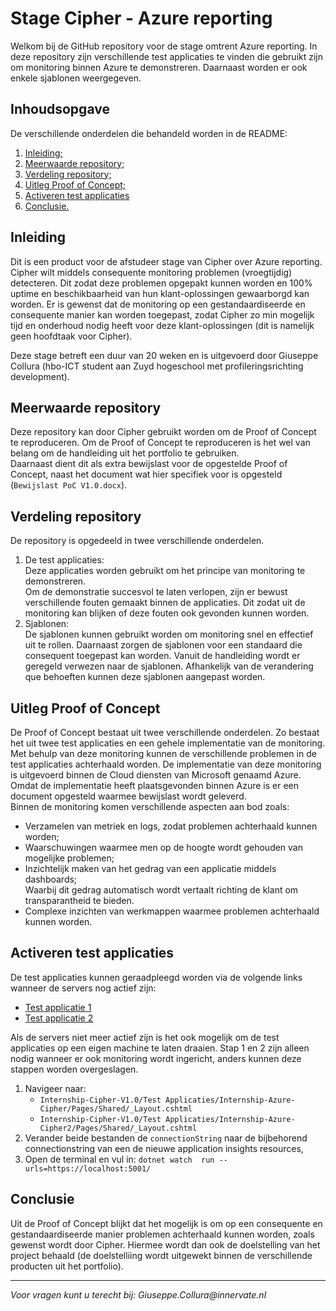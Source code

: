 # Stage Cipher - Azure reporting
Welkom bij de GitHub repository voor de stage omtrent Azure reporting. In deze repository zijn verschillende test applicaties te vinden die gebruikt zijn om monitoring binnen Azure te demonstreren. Daarnaast worden er ook enkele sjablonen weergegeven.

## Inhoudsopgave
De verschillende onderdelen die behandeld worden in de README:   
1. [Inleiding;](#inleiding)
2. [Meerwaarde repository;](#meerwaarde-repository)
3. [Verdeling repository;](#verdeling-repository)
4. [Uitleg Proof of Concept;](#uitleg-proof-of-concept)
5. [Activeren test applicaties](#activeren-test-applicaties)
6. [Conclusie.](#conclusie)


## Inleiding
Dit is een product voor de afstudeer stage van Cipher over Azure reporting. Cipher wilt middels consequente monitoring problemen (vroegtijdig) detecteren. Dit zodat deze problemen opgepakt kunnen worden en 100% uptime en beschikbaarheid van hun klant-oplossingen gewaarborgd kan worden. Er is gewenst dat de monitoring op een gestandaardiseerde en consequente manier kan worden toegepast, zodat Cipher zo min mogelijk tijd en onderhoud nodig heeft voor deze klant-oplossingen (dit is namelijk geen hoofdtaak voor Cipher).

Deze stage betreft een duur van 20 weken en is uitgevoerd door Giuseppe Collura (hbo-ICT student aan Zuyd hogeschool met profileringsrichting development).

## Meerwaarde repository
Deze repository kan door Cipher gebruikt worden om de Proof of Concept te reproduceren. Om de Proof of Concept te reproduceren is het wel van belang om de handleiding uit het portfolio te gebruiken.  
Daarnaast dient dit als extra bewijslast voor de opgestelde Proof of Concept, naast het document wat hier specifiek voor is opgesteld (`Bewijslast PoC V1.0.docx`).

## Verdeling repository
De repository is opgedeeld in twee verschillende onderdelen.  
1. De test applicaties:  
    Deze applicaties worden gebruikt om het principe van monitoring te demonstreren.  
    Om de demonstratie succesvol te laten verlopen, zijn er bewust verschillende fouten gemaakt binnen de applicaties. Dit zodat uit de monitoring kan blijken of deze fouten ook gevonden kunnen worden.
2. Sjablonen:  
    De sjablonen kunnen gebruikt worden om monitoring snel en effectief uit te rollen. Daarnaast zorgen de sjablonen voor een standaard die consequent toegepast kan worden. Vanuit de handleiding wordt er geregeld verwezen naar de sjablonen. Afhankelijk van de verandering que behoeften kunnen deze sjablonen aangepast worden. 

## Uitleg Proof of Concept
De Proof of Concept bestaat uit twee verschillende onderdelen. Zo bestaat het uit twee test applicaties en een gehele implementatie van de monitoring. Met behulp van deze monitoring kunnen de verschillende problemen in de test applicaties achterhaald worden. De implementatie van deze monitoring is uitgevoerd binnen de Cloud diensten van Microsoft genaamd Azure. Omdat de implementatie heeft plaatsgevonden binnen Azure is er een document opgesteld waarmee bewijslast wordt geleverd.  
Binnen de monitoring komen verschillende aspecten aan bod zoals:
- Verzamelen van metriek en logs, zodat problemen achterhaald kunnen worden;
- Waarschuwingen waarmee men op de hoogte wordt gehouden van mogelijke problemen;
- Inzichtelijk maken van het gedrag van een applicatie middels dashboards;   
    Waarbij dit gedrag automatisch wordt vertaalt richting de klant om transparantheid te bieden.
- Complexe inzichten van werkmappen waarmee problemen achterhaald kunnen worden.


## Activeren test applicaties
De test applicaties kunnen geraadpleegd worden via de volgende links wanneer de servers nog actief zijn:
- [Test applicatie 1](https://monitoring-webapp-azure-internship-cipher-1.azurewebsites.net)
- [Test applicatie 2](https://monitoring-webapp-azure-internship-cipher-2.azurewebsites.net)

Als de servers niet meer actief zijn is het ook mogelijk om de test applicaties op een eigen machine te laten draaien. Stap 1 en 2 zijn alleen nodig wanneer er ook monitoring wordt ingericht, anders kunnen deze stappen worden overgeslagen. 
1. Navigeer naar:
    - `Internship-Cipher-V1.0/Test Applicaties/Internship-Azure-Cipher/Pages/Shared/_Layout.cshtml`
    - `Internship-Cipher-V1.0/Test Applicaties/Internship-Azure-Cipher2/Pages/Shared/_Layout.cshtml`
2. Verander beide bestanden de `connectionString` naar de bijbehorend connectionstring van een de nieuwe application insights resources,
3. Open de terminal en vul in: `dotnet watch  run --urls=https://localhost:5001/`


## Conclusie
Uit de Proof of Concept blijkt dat het mogelijk is om op een consequente en gestandaardiseerde manier problemen achterhaald kunnen worden, zoals gewenst wordt door Cipher. Hiermee wordt dan ook de doelstelling van het project behaald (de doelstelliing wordt uitgewekt binnen de verschillende producten uit het portfolio).

____
_Voor vragen kunt u terecht bij: Giuseppe.Collura@innervate.nl_